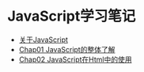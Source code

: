 # JavaScript学习笔记

* [关于JavaScript](README.md)
* [Chap01 JavaScript的整体了解](Chap01/README.md)
* [Chap02 JavaScript在Html中的使用](Chap02/README.md)

